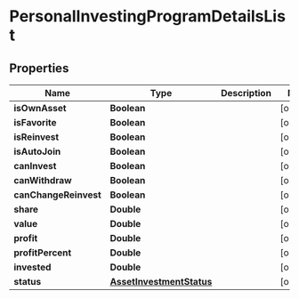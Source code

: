 # PersonalInvestingProgramDetailsList

## Properties
Name | Type | Description | Notes
------------ | ------------- | ------------- | -------------
**isOwnAsset** | **Boolean** |  |  [optional]
**isFavorite** | **Boolean** |  |  [optional]
**isReinvest** | **Boolean** |  |  [optional]
**isAutoJoin** | **Boolean** |  |  [optional]
**canInvest** | **Boolean** |  |  [optional]
**canWithdraw** | **Boolean** |  |  [optional]
**canChangeReinvest** | **Boolean** |  |  [optional]
**share** | **Double** |  |  [optional]
**value** | **Double** |  |  [optional]
**profit** | **Double** |  |  [optional]
**profitPercent** | **Double** |  |  [optional]
**invested** | **Double** |  |  [optional]
**status** | [**AssetInvestmentStatus**](AssetInvestmentStatus.md) |  |  [optional]
